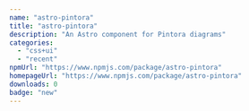 ```yaml
---
name: "astro-pintora"
title: "astro-pintora"
description: "An Astro component for Pintora diagrams"
categories:
  - "css+ui"
  - "recent"
npmUrl: "https://www.npmjs.com/package/astro-pintora"
homepageUrl: "https://www.npmjs.com/package/astro-pintora"
downloads: 0
badge: "new"
---
```

